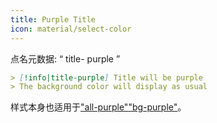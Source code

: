 ```yaml
---
title: Purple Title
icon: material/select-color
---
```


点名元数据: “ title- purple ”

```md
> [!info|title-purple] Title will be purple
> The background color will display as usual
```

样式本身也适用于["all-purple"](。/combined-styling/page-4.md)["bg-purple"](。/bg-styling/page-4.md)。